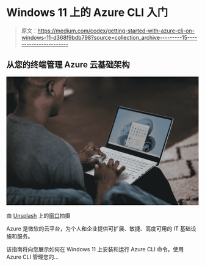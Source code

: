 # Windows 11 上的 Azure CLI 入门

> 原文：<https://medium.com/codex/getting-started-with-azure-cli-on-windows-11-d368f9bdb798?source=collection_archive---------15----------------------->

## 从您的终端管理 Azure 云基础架构

![](img/4fdeef74b294b6f7bfe155353541f4ca.png)

由 [Unsplash](https://unsplash.com?utm_source=medium&utm_medium=referral) 上的[窗口](https://unsplash.com/@windows?utm_source=medium&utm_medium=referral)拍摄

Azure 是微软的云平台，为个人和企业提供可扩展、敏捷、高度可用的 IT 基础设施和服务。

该指南将向您展示如何在 Windows 11 上安装和运行 Azure CLI 命令。使用 Azure CLI 管理您的…